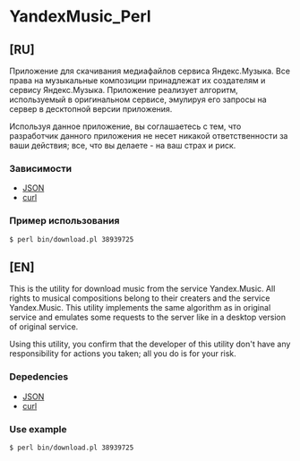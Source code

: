 # YandexMusic_Perl

## [RU]
Приложение для скачивания медиафайлов сервиса Яндекс.Музыка. Все права на музыкальные композиции принадлежат их создателям и сервису Яндекс.Музыка. Приложение реализует алгоритм, используемый в оригинальном сервисе, эмулируя его запросы на сервер в десктопной версии приложения.

Используя данное приложение, вы соглашаетесь с тем, что разработчик данного приложения не несет никакой ответственности за ваши действия; все, что вы делаете - на ваш страх и риск.

### Зависимости
* [JSON](https://metacpan.org/pod/JSON)
* [curl](https://curl.haxx.se)

### Пример использования
``` sh
$ perl bin/download.pl 38939725
```

## [EN]
This is the utility for download music from the service Yandex.Music. All rights to musical compositions belong to their creaters and the service Yandex.Music. This utility implements the same algorithm as in original service and emulates some requests to the server like in a desktop version of original service.

Using this utility, you confirm that the developer of this utility don't have any responsibility for actions you taken; all you do is for your risk.

### Depedencies
* [JSON](https://metacpan.org/pod/JSON)
* [curl](https://curl.haxx.se)

### Use example
``` sh
$ perl bin/download.pl 38939725
```

